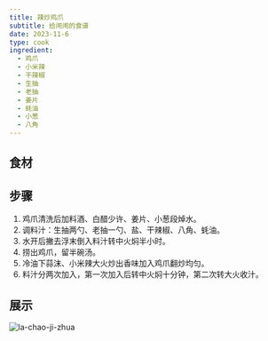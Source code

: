 ```yaml
---
title: 辣炒鸡爪
subtitle: 给闹闹的食谱
date: 2023-11-6
type: cook
ingredient:
  - 鸡爪
  - 小米辣
  - 干辣椒
  - 生抽
  - 老抽
  - 姜片
  - 蚝油
  - 小葱
  - 八角
---
```


## 食材

<Ingredient :items="frontmatter.ingredient"/>

## 步骤

1. 鸡爪清洗后加料酒、白醋少许、姜片、小葱段焯水。
2. 调料汁：生抽两勺、老抽一勺、盐、干辣椒、八角、蚝油。
3. 水开后撇去浮末倒入料汁转中火焖半小时。
4. 捞出鸡爪，留半碗汤。
5. 冷油下蒜沫、小米辣大火炒出香味加入鸡爪翻炒均匀。
6. 料汁分两次加入，第一次加入后转中火焖十分钟，第二次转大火收汁。

## 展示

![la-chao-ji-zhua](/la-chao-ji-zhua.jpeg)

